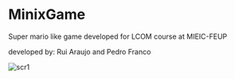 # MinixGame

Super mario like game developed for LCOM course at MIEIC-FEUP

developed by: Rui Araujo and Pedro Franco

![scr1](https://github.com/rpedro10/MinixGame/blob/master/Proj_video.gif)
